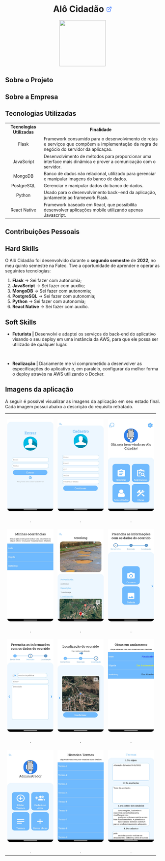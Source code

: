 <h1 align="center"><b>Alô Cidadão <a href="https://github.com/ThomasPalma1/FatecAPI-05"><img src="/docs/assets/external-link.png"  width="19" height="19"></a>
</h1></b>

<p align="center"> 
   <img src="/docs/assets/" width="150" height="150">
</p>

## **Sobre o Projeto**

<p align="justify"></p>

## **Sobre a Empresa**

<p align="justify"></p>

## **Tecnologias Utilizadas**

<p align="justify"></p>

<table>
    <tr>
        <th>Tecnologias Utilizadas</th>
        <th>Finalidade</th>
    </tr>
    <tr>
        <td align="center">Flask</td>
        <td align="justify">Framework consumido para o desenvolvimento de rotas e serviços que compõem a implementação da regra de negócio do servidor da aplicaçao.</td>
    </tr>
    <tr>
        <td align="center">JavaScript</td>
        <td align="left">Desenvolvimento de métodos para proporcionar uma interface mais dinâmica e prover a comunicação com o servidor.</td>
    </tr>
    <tr>
        <td align="center">MongoDB</td>
        <td align="left">Banco de dados não relacional, utilizado para gerenciar e manipular imagens do banco de dados.</td>
    </tr>
    <tr>
        <td align="center">PostgreSQL</td>
        <td align="left">Gerenciar e manipular dados do banco de dados.</td>
    </tr>
    <tr>
        <td align="center">Python</td>
        <td align="left">Usado para o desenvolvimento back-end da aplicação, juntamente ao framework Flask.</td>
    </tr>
    <tr>
        <td align="center">React Native</td>
        <td align="left">Framework baseado em React, que possibilita desenvolver aplicações mobile utilizando apenas Javascript.</td>   

</table>

## **Contribuições Pessoais**

## **Hard Skills**

O Alô Cidadão foi desenvolvido durante o **segundo semestre** de **2022**, no meu quinto semestre na Fatec. Tive a oportunidade de aprender e operar as seguintes tecnologias:

  1.  **Flask** &#8594; Sei fazer com autonomia;
  2.  **JavaScript** &#8594; Sei fazer com auxílio;
  3.  **MongoDB** &#8594; Sei fazer com autonomia;
  4.  **PostgreSQL** &#8594; Sei fazer com autonomia;
  5.  **Python** &#8594; Sei fazer com autonomia;
  6.  **React Native** &#8594; Sei fazer com auxílio.

## **Soft Skills**

* **Futurista |** Desenvolvi e adaptei os serviços do back-end do aplicativo visando o seu deploy em uma instância da AWS, para que ele possa ser utilizado de qualquer lugar.

<br>

* **Realização |** Diariamente me vi comprometido a desenvolver as especificações do aplicativo e, em paralelo, configurar da melhor forma o deploy através na AWS utilizando o Docker.

## **Imagens da aplicação**

<p align="justify">A seguir é possível visualizar as imagens da aplicação em seu estado final. Cada imagem possui abaixo a descrição do requisito retratado.</p>

<table align="center">
   <tr>
      <td><p align="center"><img src="/docs/FatecAPI-05/login-screen.png" width="150" height="300" /></p></td>
      <td><p align="center"><img src="/docs/FatecAPI-05/registration-screen.png" width="150" height="300" /></p></td>
      <td><p align="center"><img src="/docs/FatecAPI-05/home-screen.png" width="150" height="300" /></p></td>
   </tr>
   <tr>
      <td align="center">.</td>
      <td align="center">.</td>
      <td align="center">.</td>
   </tr>
   <tr>
      <td><p align="center"><img src="/docs/FatecAPI-05/screen-of-my-occurrences.png" width="150" height="300"/></p></td>
      <td><p align="center"><img src="/docs/FatecAPI-05/screen-that-shows-the-occurrence.png" width="150" height="300" /></p></td>
      <td><p align="center"><img src="/docs/FatecAPI-05/first-step-for-occurrence-registration.png" width="150" height="300" /></p></td>
   </tr>
   <tr>
      <td align="center">.</td>
      <td align="center">.</td>
      <td align="center">.</td>
   </tr>
   <tr>   
      <td><p align="center"><img src="/docs/FatecAPI-05/second-step-for-occurrence-registration.png.png" width="150" height="300" /></p></td>
      <td><p align="center"><img src="/docs/FatecAPI-05/third-step-for-occurrence-registration.png" width="150" height="300" /></p></td>
      <td><p align="center"><img src="/docs/FatecAPI-05/works-in-progress-screen.png" width="150" height="300"/></p></td>
   </tr>
   <tr>
      <td align="center">.</td>
      <td align="center">.</td>
      <td align="center">.</td>
   </tr>
   <tr>
      <td><p align="center"><img src="/docs/FatecAPI-05/admin-home-screen.png" width="150" height="300" /></p></td>
      <td><p align="center"><img src="/docs/FatecAPI-05/screen-that-shows-the-history-of-terms-and-conditions.png" width="150" height="300"/></p></td>
      <td><p align="center"><img src="/docs/FatecAPI-05/screen-that-allows-you-to-update-the-terms-and-conditions.png" width="150" height="300" /></p></td>
   </tr>
   <tr>
      <td align="center">.</td>
      <td align="center">.</td>
      <td align="center">.</td>
   </tr>
</table>